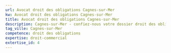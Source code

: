 ```yaml
---
url: Avocat droit des obligations Cagnes-sur-Mer
kw: Avocat droit des obligations Cagnes-sur-Mer
title: Avocat droit des obligations Cagnes-sur-Mer
description: Cagnes-sur-Mer - confiez-nous votre dossier droit des obligations
tag_ville: Cagnes-sur-Mer
competence: droit des obligations
expertise: droit-commercial
extertise_id: 4
---
```

